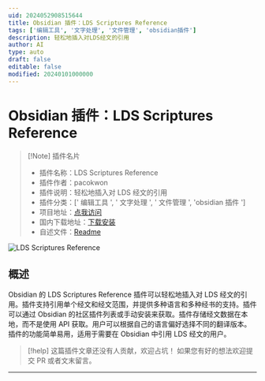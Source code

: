 ```yaml
---
uid: 2024052908515644
title: Obsidian 插件：LDS Scriptures Reference
tags: ['编辑工具', '文字处理', '文件管理', 'obsidian插件']
description: 轻松地插入对LDS经文的引用
author: AI
type: auto
draft: false
editable: false
modified: 20240101000000
---
```


# Obsidian 插件：LDS Scriptures Reference

> [!Note] 插件名片
> - 插件名称：LDS Scriptures Reference
> - 插件作者：pacokwon
> - 插件说明：轻松地插入对 LDS 经文的引用
> - 插件分类：[' 编辑工具 ', ' 文字处理 ', ' 文件管理 ', 'obsidian 插件 ']
> - 项目地址：[点我访问](https://github.com/pacokwon/obsidian-lds-scriptures-plugin)
> - 国内下载地址：[下载安装](https://pkmer.cn/products/plugin/pluginMarket/?lds-scriptures-reference)
> - 自述文件：[Readme](https://ghproxy.net/https://raw.githubusercontent.com/pacokwon/obsidian-lds-scriptures-plugin/main/README.md)

![LDS Scriptures Reference](https://cdn.pkmer.cn/covers/lds-scriptures-reference.png!pkmer)

## 概述

Obsidian 的 LDS Scriptures Reference 插件可以轻松地插入对 LDS 经文的引用。插件支持引用单个经文和经文范围，并提供多种语言和多种经书的支持。插件可以通过 Obsidian 的社区插件列表或手动安装来获取。插件存储经文数据在本地，而不是使用 API 获取。用户可以根据自己的语言偏好选择不同的翻译版本。插件的功能简单易用，适用于需要在 Obsidian 中引用 LDS 经文的用户。

> [!help]
> 这篇插件文章还没有人贡献，欢迎占坑！
> 如果您有好的想法欢迎提交 PR 或者文末留言。

---



